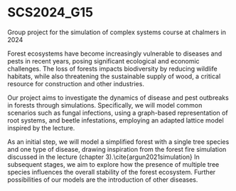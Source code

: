 # SCS2024_G15
Group project for the simulation of complex systems course at chalmers in 2024

Forest ecosystems have become increasingly vulnerable to diseases and pests in recent years, posing significant ecological and economic challenges. 
The loss of forests impacts biodiversity by reducing wildlife habitats, while also threatening the sustainable supply of wood, a critical resource for construction and other industries.

Our project aims to investigate the dynamics of disease and pest outbreaks in forests through simulations. 
Specifically, we will model common scenarios such as fungal infections, using a graph-based representation of root systems, and beetle infestations, employing an adapted lattice model inspired by the lecture.

As an initial step, we will model a simplified forest with a single tree species and one type of disease, drawing inspiration from the forest fire simulation discussed in the lecture (chapter 3).\cite{argun2021simulation} 
In subsequent stages, we aim to explore how the presence of multiple tree species influences the overall stability of the forest ecosystem. 
Further possibilities of our models are the introduction of other diseases.

